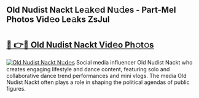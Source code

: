 ## Old Nudist Nackt Le𝚊k𝚎d N𝚞𝚍es - Part-MeI Photos Vid𝚎o Le𝚊ks ZsJuI

# <h2><a href="http://fb7c78.evod.top/?m=Old+Nudist+Nackt">🔗 👉🔴 Old Nudist Nackt Vid𝚎o Ph𝚘t𝚘s</a></h2>

[![Old Nudist Nackt N𝚞d𝚎s](https://i.imgur.com/8V9OHl7.gif)](http://fb7c78.evod.top/?m=Old+Nudist+Nackt)
Social media influencer Old Nudist Nackt who creates engaging lifestyle and dance content, featuring solo and collaborative dance trend performances and mini vlogs. The media Old Nudist Nackt often plays a role in shaping the political agendas of public figures. 
